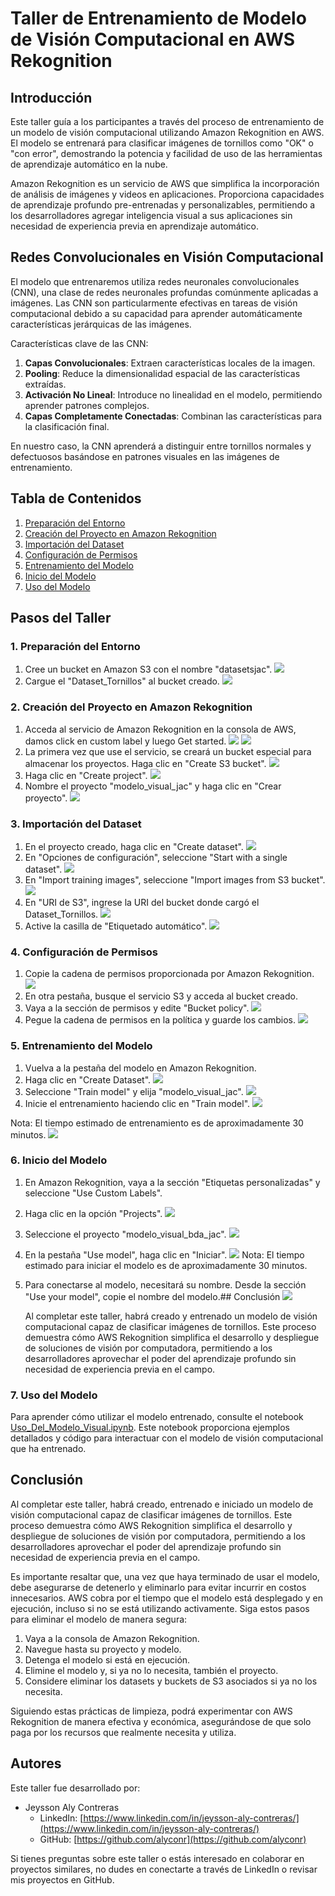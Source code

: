 # Taller de Entrenamiento de Modelo de Visión Computacional en AWS Rekognition

## Introducción

Este taller guía a los participantes a través del proceso de entrenamiento de un modelo de visión computacional utilizando Amazon Rekognition en AWS. El modelo se entrenará para clasificar imágenes de tornillos como "OK" o "con error", demostrando la potencia y facilidad de uso de las herramientas de aprendizaje automático en la nube.

Amazon Rekognition es un servicio de AWS que simplifica la incorporación de análisis de imágenes y videos en aplicaciones. Proporciona capacidades de aprendizaje profundo pre-entrenadas y personalizables, permitiendo a los desarrolladores agregar inteligencia visual a sus aplicaciones sin necesidad de experiencia previa en aprendizaje automático.

## Redes Convolucionales en Visión Computacional

El modelo que entrenaremos utiliza redes neuronales convolucionales (CNN), una clase de redes neuronales profundas comúnmente aplicadas a imágenes. Las CNN son particularmente efectivas en tareas de visión computacional debido a su capacidad para aprender automáticamente características jerárquicas de las imágenes.

Características clave de las CNN:

1.  **Capas Convolucionales**: Extraen características locales de la imagen.
2.  **Pooling**: Reduce la dimensionalidad espacial de las características extraídas.
3.  **Activación No Lineal**: Introduce no linealidad en el modelo, permitiendo aprender patrones complejos.
4.  **Capas Completamente Conectadas**: Combinan las características para la clasificación final.

En nuestro caso, la CNN aprenderá a distinguir entre tornillos normales y defectuosos basándose en patrones visuales en las imágenes de entrenamiento.

## Tabla de Contenidos

1.  [Preparación del Entorno](#1-preparaci%C3%B3n-del-entorno)
2.  [Creación del Proyecto en Amazon Rekognition](#2-creaci%C3%B3n-del-proyecto-en-amazon-rekognition)
3.  [Importación del Dataset](#3-importaci%C3%B3n-del-dataset)
4.  [Configuración de Permisos](#4-configuraci%C3%B3n-de-permisos)
5.  [Entrenamiento del Modelo](#5-entrenamiento-del-modelo)
6.  [Inicio del Modelo](#6-inicio-del-modelo)
7.  [Uso del Modelo](#7-uso-del-modelo)

## Pasos del Taller

### 1. Preparación del Entorno

1.  Cree un bucket en Amazon S3 con el nombre "datasetsjac".
    <img src="assets/Imagen1.png">
2.  Cargue el "Dataset_Tornillos" al bucket creado.
    <img src="assets/Imagen2.png">

### 2. Creación del Proyecto en Amazon Rekognition

1.  Acceda al servicio de Amazon Rekognition en la consola de AWS, damos click en custom label y luego Get started.
    <img src="assets/Imagen3.png">
    <img src="assets/Imagen4.png">
2.  La primera vez que use el servicio, se creará un bucket especial para almacenar los proyectos. Haga clic en "Create S3 bucket".
    <img src="assets/Imagen5.png">
3.  Haga clic en "Create project".
    <img src="assets/Imagen6.png">
4.  Nombre el proyecto "modelo_visual_jac" y haga clic en "Crear proyecto".
    <img src="assets/Imagen7.png">

### 3. Importación del Dataset

1.  En el proyecto creado, haga clic en "Create dataset".
    <img src="assets/Imagen8.png">
2.  En "Opciones de configuración", seleccione "Start with a single dataset".
    <img src="assets/Imagen9.png">
3.  En "Import training images", seleccione "Import images from S3 bucket".
    <img src="assets/Imagen10.png">
4.  En "URI de S3", ingrese la URI del bucket donde cargó el Dataset_Tornillos.
    <img src="assets/Imagen11.png">
5.  Active la casilla de "Etiquetado automático".
    <img src="assets/Imagen12.png">

### 4. Configuración de Permisos

1.  Copie la cadena de permisos proporcionada por Amazon Rekognition.
    <img src="assets/Imagen13.png">
2.  En otra pestaña, busque el servicio S3 y acceda al bucket creado.
3.  Vaya a la sección de permisos y edite "Bucket policy".
    <img src="assets/Imagen14.png">
4.  Pegue la cadena de permisos en la política y guarde los cambios.
    <img src="assets/Imagen15.png">

### 5. Entrenamiento del Modelo

1.  Vuelva a la pestaña del modelo en Amazon Rekognition.
2.  Haga clic en "Create Dataset".
    <img src="assets/Imagen16.png">
3.  Seleccione "Train model" y elija "modelo_visual_jac".
    <img src="assets/Imagen17.png">
4.  Inicie el entrenamiento haciendo clic en "Train model".
    <img src="assets/Imagen18.png">

Nota: El tiempo estimado de entrenamiento es de aproximadamente 30 minutos.
<img src="assets/Imagen19.png">

### 6. Inicio del Modelo

1. En Amazon Rekognition, vaya a la sección "Etiquetas personalizadas" y seleccione "Use Custom Labels".
2. Haga clic en la opción "Projects".
   <img src="assets/Imagen20.png">
3. Seleccione el proyecto "modelo_visual_bda_jac".
   <img src="assets/Imagen21.png">
4. En la pestaña "Use model", haga clic en "Iniciar".
   <img src="assets/Imagen22.png">
   Nota: El tiempo estimado para iniciar el modelo es de aproximadamente 30 minutos.

5. Para conectarse al modelo, necesitará su nombre. Desde la sección "Use your model", copie el nombre del modelo.## Conclusión
   <img src="assets/Imagen23.png">

   Al completar este taller, habrá creado y entrenado un modelo de visión computacional capaz de clasificar imágenes de tornillos. Este proceso demuestra cómo AWS Rekognition simplifica el desarrollo y despliegue de soluciones de visión por computadora, permitiendo a los desarrolladores aprovechar el poder del aprendizaje profundo sin necesidad de experiencia previa en el campo.

### 7. Uso del Modelo

Para aprender cómo utilizar el modelo entrenado, consulte el notebook [Uso_Del_Modelo_Visual.ipynb](Uso_Del_Modelo_Visual.ipynb). Este notebook proporciona ejemplos detallados y código para interactuar con el modelo de visión computacional que ha entrenado.

## Conclusión

Al completar este taller, habrá creado, entrenado e iniciado un modelo de visión computacional capaz de clasificar imágenes de tornillos. Este proceso demuestra cómo AWS Rekognition simplifica el desarrollo y despliegue de soluciones de visión por computadora, permitiendo a los desarrolladores aprovechar el poder del aprendizaje profundo sin necesidad de experiencia previa en el campo.

Es importante resaltar que, una vez que haya terminado de usar el modelo, debe asegurarse de detenerlo y eliminarlo para evitar incurrir en costos innecesarios. AWS cobra por el tiempo que el modelo está desplegado y en ejecución, incluso si no se está utilizando activamente. Siga estos pasos para eliminar el modelo de manera segura:

1.  Vaya a la consola de Amazon Rekognition.
2.  Navegue hasta su proyecto y modelo.
3.  Detenga el modelo si está en ejecución.
4.  Elimine el modelo y, si ya no lo necesita, también el proyecto.
5.  Considere eliminar los datasets y buckets de S3 asociados si ya no los necesita.

Siguiendo estas prácticas de limpieza, podrá experimentar con AWS Rekognition de manera efectiva y económica, asegurándose de que solo paga por los recursos que realmente necesita y utiliza.

## Autores

Este taller fue desarrollado por:

- Jeysson Aly Contreras
  - LinkedIn: [https://www.linkedin.com/in/jeysson-aly-contreras/](https://www.linkedin.com/in/jeysson-aly-contreras/)
  - GitHub: [https://github.com/alyconr](https://github.com/alyconr)

Si tienes preguntas sobre este taller o estás interesado en colaborar en proyectos similares, no dudes en conectarte a través de LinkedIn o revisar mis proyectos en GitHub.
